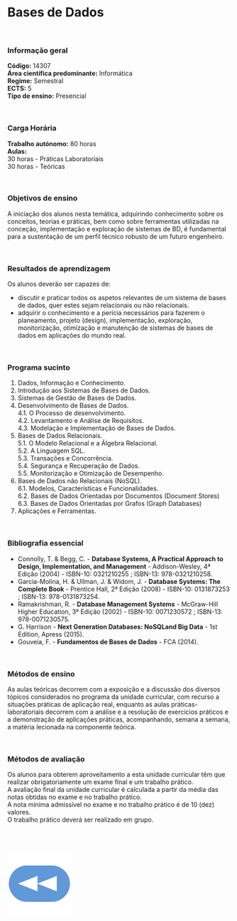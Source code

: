 # Bases de Dados

<br>

### Informação geral
**Código:** 14307
<br>**Área científica predominante:** Informática
<br>**Regime:** Semestral
<br>**ECTS:** 5
<br>**Tipo de ensino:** Presencial

<br>

### Carga Horária
**Trabalho autónomo:** 80  horas
<br>**Aulas:**
<br>30  horas  -  Práticas Laboratoriais
<br>30  horas  -  Teóricas

<br>

### Objetivos de ensino
A iniciação dos alunos nesta temática, adquirindo conhecimento sobre os conceitos, teorias e práticas, bem como sobre ferramentas utilizadas na conceção, implementação e exploração de sistemas de BD, é fundamental para a sustentação de um perfil técnico robusto de um futuro engenheiro.

<br>

### Resultados de aprendizagem
Os alunos deverão ser capazes de: 
- discutir e praticar todos os aspetos relevantes de um sistema de bases de dados, quer estes sejam relacionais ou não relacionais. 
- adquirir o conhecimento e a perícia necessários para fazerem o planeamento, projeto (design), implementação, exploração, monitorização, otimização e manutenção de sistemas de bases de dados em aplicações do mundo real.

<br>

### Programa sucinto
1. Dados, Informação e Conhecimento.
2. Introdução aos Sistemas de Bases de Dados.
3. Sistemas de Gestão de Bases de Dados.
4. Desenvolvimento de Bases de Dados. 
<br>    4.1. O Processo de desenvolvimento. 
<br>    4.2. Levantamento e Análise de Requisitos. 
<br>    4.3. Modelação e Implementação de Bases de Dados.
5. Bases de Dados Relacionais. 
<br>    5.1. O Modelo Relacional e a Álgebra Relacional. 
<br>    5.2. A Linguagem SQL. 
<br>    5.3. Transações e Concorrência. 
<br>    5.4. Segurança e Recuperação de Dados. 
<br>    5.5. Monitorização e Otimização de Desempenho.
6. Bases de Dados não Relacionais (NoSQL). 
<br>    6.1. Modelos, Características e Funcionalidades.
<br>    6.2. Bases de Dados Orientadas por Documentos (Document Stores) 
<br>    6.3. Bases de Dados Orientadas por Grafos (Graph Databases)
7. Aplicações e Ferramentas.

<br>

### Bibliografia essencial
* Connolly, T.  &  Begg, C. - **Database Systems, A Practical Approach to Design, Implementation, and Management** - Addison-Wesley, 4ª Edição (2004) - ISBN-10: 0321210255 ; ISBN-13: 978-0321210258.
* Garcia-Molina, H.  &  Ullman, J.  &  Widom, J. - **Database Systems: The Complete Book** - Prentice Hall, 2ª Edição (2008) - ISBN-10: 0131873253 ; ISBN-13: 978-0131873254.
* Ramakrishman, R. - **Database Management Systems** - McGraw-Hill Higher Education, 3ª Edição (2002) - ISBN-10: 0071230572 ; ISBN-13: 978-0071230575.
* G. Harrison - **Next Generation Databases: NoSQLand Big Data** - 1st Edition, Apress (2015).
* Gouveia, F. - **Fundamentos de Bases de Dados** - FCA (2014).

<br>

### Métodos de ensino
As aulas teóricas decorrem com a exposição e a discussão dos diversos tópicos considerados no programa da unidade curricular, com recurso a situações práticas de aplicação real, enquanto as aulas práticas-laboratoriais decorrem com a análise e a resolução de exercícios práticos e a demonstração de aplicações práticas, acompanhando, semana a semana, a matéria lecionada na componente teórica.

<br>

### Métodos de avaliação
Os alunos para obterem aproveitamento a esta unidade curricular têm que realizar obrigatoriamente um exame final e um trabalho prático.
<br>A avaliação final da unidade curricular é calculada a partir da média das notas obtidas no exame e no trabalho prático.
<br>A nota mínima admissível no exame e no trabalho prático é de 10 (dez) valores.
<br>O trabalho prático deverá ser realizado em grupo.

<br><br>

[![retroceder](https://raw.githubusercontent.com/David81820/Recursos-LCC/main/Rewind.png)](https://david81820.github.io/Recursos-LCC/2ano)